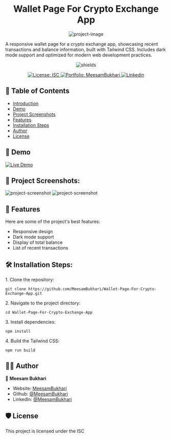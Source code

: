 <h1 align="center" id="title">Wallet Page For Crypto Exchange App</h1>

<p align="center"><img src="https://socialify.git.ci/MeesamBukhari/Wallet-Page-For-Crypto-Exchange-App/image?font=Inter&amp;name=1&amp;owner=1&amp;pattern=Plus&amp;theme=Dark" alt="project-image"></p>

<p id="description">A responsive wallet page for a crypto exchange app, showcasing recent transactions and balance information, built with Tailwind CSS. Includes dark mode support and optimized for modern web development practices.</p>

<p align="center"><img src="https://img.shields.io/badge/Meesam_Bukhari-GitHub-red?style=for-the-badge&amp;labelColor=dark%20blue&amp;color=gold&amp;link=https%3A%2F%2Fgithub.com%2FMeesamBukhari" alt="shields"></p>

<p align="center">
  <a href="https://github.com/MeesamBukhari/Wallet-Page-For-Crypto-Exchange-App/blob/master/LICENSE.txt">
    <img alt="License: ISC" src="https://img.shields.io/badge/License-ISC-red.svg" target="_blank" />
  </a>
  <a href="https://meesambukhari.vercel.app/">
    <img alt="Portfolio: MeesamBukhari" src="https://img.shields.io/badge/My_Portfolio-purple" target="_blank"/>
  </a>
  <a href="https://www.linkedin.com/in/meesambukhari/">
    <img alt="Linkedin" src="https://img.shields.io/badge/Linkedin-0A66C2" target="_blank" />
  </a>
</p>

## 📄 Table of Contents

- [Introduction](#title)
- [Demo](#demo)
- [Project Screenshots](#project-screenshots)
- [Features](#features)
- [Installation Steps](#installation-steps)
- [Author](#author)
- [License](#license)

<h2 id="demo">🚀 Demo</h2>

<!-- [Live Demo](https://crypto-wallet-mb.vercel.app/)* -->

<a href="https://crypto-wallet-mb.vercel.app/">
    <img alt="Live Demo" src="https://img.shields.io/badge/Live_Demo-blue" target="_blank"/>
</a>

<h2 id="project-screenshots">📸 Project Screenshots:</h2>

<img src="https://i.imghippo.com/files/3Kjjn1721735884.png" alt="project-screenshot">

<img src="https://i.imghippo.com/files/Q82Ss1721735898.png" alt="project-screenshot">

  
  
<h2 id="features">🧐 Features</h2>

Here are some of the project's best features:

*   Responsive design
*   Dark mode support
*   Display of total balance
*   List of recent transactions

<h2 id="installation-steps">🛠️ Installation Steps:</h2>

<p>1. Clone the repository:</p>

```
git clone https://github.com/MeesamBukhari/Wallet-Page-For-Crypto-Exchange-App.git
```

<p>2. Navigate to the project directory:</p>

```
cd Wallet-Page-For-Crypto-Exchange-App
```

<p>3. Install dependencies:</p>

```
npm install
```

<p>4. Build the Tailwind CSS:</p>

```
npm run build
```

<h2 id="author">👨‍💻 Author</h2>

👤 **Meesam Bukhari**

* Website: [MeesamBukhari](https://meesambukhari.vercel.app)
* Github: [@MeesamBukhari](https://github.com/MeesamBukhari)
* LinkedIn: [@MeesamBukhari](https://linkedin.com/in/MeesamBukhari)

<h2 id="license">🛡️ License</h2>

This project is licensed under the ISC
